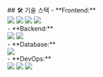 <br>
## 🛠️ 기술 스택
- **Frontend:** 
<div>
<img src="https://img.shields.io/badge/React-61DAFB?style=for-the-badge&logo=React&logoColor=black"> <img src="https://img.shields.io/badge/JavaScript-F7DF1E?style=for-the-badge&logo=JavaScript&logoColor=black"> <img src="https://img.shields.io/badge/HTML5-E34F26?style=for-the-badge&logo=HTML5&logoColor=white"> <img src="https://img.shields.io/badge/CSS3-1572B6?style=for-the-badge&logo=CSS3&logoColor=white">
</div>
- **Backend:** 
<div>
<img src="https://img.shields.io/badge/Spring-6DB33F?style=for-the-badge&logo=Spring&logoColor=white"> <img src="https://img.shields.io/badge/Spring Boot-6DB33F?style=for-the-badge&logo=Springboot&logoColor=white">
</div>
- **Database:** 
<div>
<img src="https://img.shields.io/badge/MySQL-4479A1?style=for-the-badge&logo=MySQL&logoColor=white">
</div>
- **DevOps:** 
<div>
 <img src="https://img.shields.io/badge/AWS-232F3E?style=for-the-badge&logo=AmazonAWS&logoColor=white"> <img src="https://img.shields.io/badge/Docker-2496ED?style=for-the-badge&logo=Docker&logoColor=white"> <img src="https://img.shields.io/badge/Ubuntu-E95420?style=for-the-badge&logo=Ubuntu&logoColor=white">
</div>
<br>

